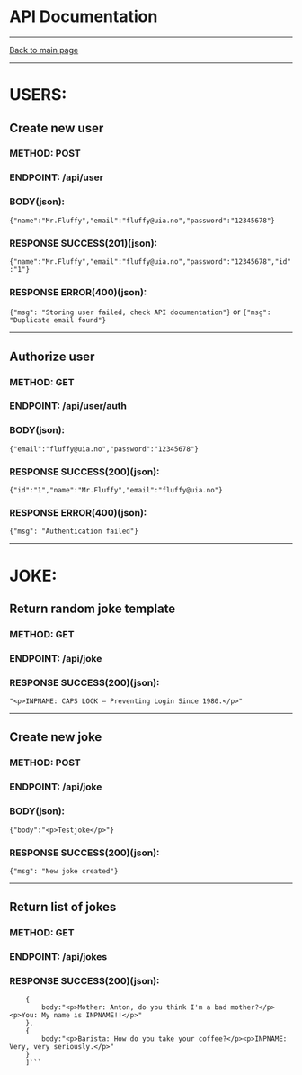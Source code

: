 # API Documentation

---

[Back to main page](https://github.com/iamlost82/MM200-Mod2_A1)

---
# USERS:

## Create new user
### METHOD: POST
### ENDPOINT: /api/user
### BODY(json):
```{"name":"Mr.Fluffy","email":"fluffy@uia.no","password":"12345678"}```
### RESPONSE SUCCESS(201)(json):
```{"name":"Mr.Fluffy","email":"fluffy@uia.no","password":"12345678","id":"1"}```
### RESPONSE ERROR(400)(json):
```{"msg": "Storing user failed, check API documentation"}```
or
```{"msg": "Duplicate email found"}```

---

## Authorize user
### METHOD: GET
### ENDPOINT: /api/user/auth
### BODY(json):
```{"email":"fluffy@uia.no","password":"12345678"}```
### RESPONSE SUCCESS(200)(json): 
```{"id":"1","name":"Mr.Fluffy","email":"fluffy@uia.no"}```
### RESPONSE ERROR(400)(json):
```{"msg": "Authentication failed"}```

---

# JOKE:

## Return random joke template
### METHOD: GET
### ENDPOINT: /api/joke
### RESPONSE SUCCESS(200)(json):
```"<p>INPNAME: CAPS LOCK – Preventing Login Since 1980.</p>"```

---

## Create new joke
### METHOD: POST
### ENDPOINT: /api/joke
### BODY(json):
```{"body":"<p>Testjoke</p>"}```
### RESPONSE SUCCESS(200)(json):
```{"msg": "New joke created"}```

---
## Return list of jokes
### METHOD: GET
### ENDPOINT: /api/jokes
### RESPONSE SUCCESS(200)(json):
```[
    {
        body:"<p>Mother: Anton, do you think I'm a bad mother?</p><p>You: My name is INPNAME!!</p>"
    },
    {
        body:"<p>Barista: How do you take your coffee?</p><p>INPNAME: Very, very seriously.</p>"
    }
    ]```